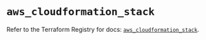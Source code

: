 # `aws_cloudformation_stack`

Refer to the Terraform Registry for docs: [`aws_cloudformation_stack`](https://registry.terraform.io/providers/hashicorp/aws/5.73.0/docs/resources/cloudformation_stack).
